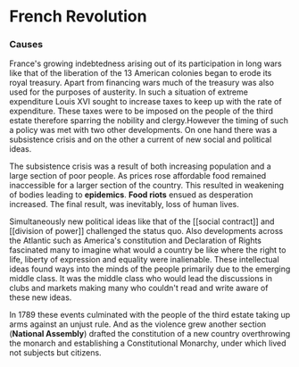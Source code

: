 # French Revolution

### Causes
France's growing indebtedness arising out of its participation in long wars like that of the liberation of the 13 American colonies began to erode its royal treasury. Apart from financing wars much of the treasury was also used for the purposes of austerity. In such a situation of extreme expenditure Louis XVI sought to increase taxes to keep up with the rate of expenditure. These taxes were to be imposed on the people of the third estate therefore sparring the nobility and clergy.However the timing of such a policy was met with two other developments. On one hand there was a subsistence crisis and on the other a current of new social and political ideas.

The subsistence crisis was a result of both increasing population and a large section of poor people. As prices rose  affordable food remained inaccessible for a larger section of the country. This resulted in weakening of bodies leading to **epidemics**. **Food riots** ensued as desperation increased. The final result, was inevitably, loss of human lives.

Simultaneously new political ideas like that of the [[social contract]] and [[division of power]] challenged the status quo. Also developments across the Atlantic such as America's constitution and Declaration of Rights fascinated many to imagine what would a country be like where the right to life, liberty of expression and equality were inalienable. These intellectual ideas  found ways into the minds of the people primarily due to the emerging middle class. It was the middle class who would lead the discussions in clubs and markets making many who couldn't read and write aware of these new ideas.

In 1789 these events culminated with the people of the third estate taking up arms against an unjust rule. And as the violence grew another section (**National Assembly**) drafted the constitution of a new country overthrowing the monarch and establishing a Constitutional Monarchy, under which lived not subjects but citizens.
